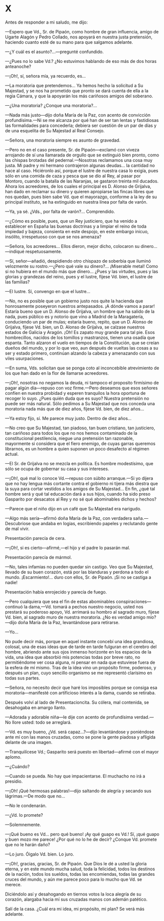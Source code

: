 # X

Antes de responder a mi saludo, me dijo:

—Espero que Vd., Sr. de Pipaón, como hombre de gran influencia, amigo de Ugarte
Alagón y Pedro Collado, nos apoyará en nuestra justa pretensión, haciendo
cuanto esté de su mano para que salgamos adelante.

—¿Y cuál es el asunto?...—pregunté confundido.

—¿Pues no lo sabe Vd.? ¿No estuvimos hablando de eso más de dos horas
anteanoche?

—¡Oh!, sí, señora mía, ya recuerdo, es...

—La moratoria que pretendemos... Ya hemos hecho la solicitud a Su Majestad,
y se nos ha prometido que pronto se dará cuenta de ella a la regia Cámara,
y que la apoyarán los más cariñosos amigos del soberano.

—¿Una moratoria? ¿Conque una moratoria?...

—Nada más justo—dijo doña María de la Paz, con acento de convicción
profundísima.—Ni se me alcanza por qué han de ser tan lentas y fastidiosas las
formalidades para concederla; debiera ser cuestión de un par de días  y de una
esquelita de Su Majestad al Real Consejo.

—Señora, una moratoria siempre es asunto de gravedad.

—Pero no en el caso presente, Sr. de Pipaón—exclamó con viveza arrojando de sí
una llamarada de orgullo que se extinguió bien pronto, como las chispas
brotadas del pedernal.—Nosotras reclamamos una cosa muy justa. Mi padre y mi
hermano contrajeron algunas deudas... la cantidad no hace al caso. Hiciéronlo
así, porque el lustre de nuestra casa lo exigía, pues sólo en una comida de
caza y pesca que se dio al Rey, al pasar por Montoro, cuando la batalla de las
Naranjas, se gastaron treinta mil ducados. Ahora los acreedores, de los cuales
el principal es D. Alonso de Grijalva, han dado en reclamar su dinero y quieren
apropiarse las fincas libres que nos quedan, pues bien sabe Vd. que el
mayorazgo, conforme a la ley de su principal instituto, se ha extinguido en
nuestra línea por falta de varón.

—Ya, ya sé. ¿Vds., por falta de varón?... Comprendido.

—¿Cómo es posible, pues, que un Rey justiciero, que ha venido a establecer en
España las buenas doctrinas y a limpiar el reino de toda impiedad y bajeza,
consienta en este despojo,  en este embargo inicuo, insólito, irrespetuoso con
que se nos amenaza?

—Señora, los acreedores... Ellos dieron, mejor dicho, colocaron su dinero...
—indiqué respetuosamente.

—Sí, señor—añadió, despidiendo otro chispazo de soberbia que iluminó
velozmente su rostro.—¿Pero qué vale su dinero?... ¡Miserable metal! Como si
no hubiera en el mundo más que dinero... ¿Pues y las virtudes, pues y las
glorias y grandezas del reino, pues y el lustre, fíjese Vd. bien, el lustre de
las familias?

—El lustre. Sí, convengo en que el lustre...

—No, no es posible que un gobierno justo nos quite la hacienda que honrosamente
poseyeron nuestros antepasados. ¡A dónde vamos a parar! Estaría bueno que un D.
Alonso de Grijalva, un hombre que ha salido de la nada, pues público es
y notorio que vino a Madrid de la Maragatería, conduciendo un par de mulas;
estaría bueno, repito, que un D. Alonso de Grijalva, fíjese Vd. bien, un D.
Alonso de Grijalva, se calzase nuestros estados de Galicia y Aragón. ¡Oh! Es
zapato muy grande para tal pie. Esos hombrecillos, nacidos de los tomillos
y mastranzos, tienen una osadía que espanta. Tanto alzaron el vuelo en tiempos
de la Constitución, que se creían dueños del mundo,  y por lo que veo, aun
después de vueltas las cosas a su ser y estado primero, continúan alzando la
cabeza y amenazando con sus viles usurpaciones.

—En suma, Vds. solicitan que se ponga coto al inconcebible atrevimiento de los
que han dado en la flor de llamarse acreedores.

—¡Oh!, nosotras no negamos la deuda, ni tampoco el proposito firmísimo de pagar
algún día—repuso con voz firme.—Pero deseamos que esos señores confíen en
nuestra probidad y esperen tranquilos la hora oportuna de recoger lo suyo.
¿Pues quién duda que es suyo? Nuestra pretensión no puede ser más natural. Sólo
pedimos a Su Majestad que nos conceda una moratoria nada más que de diez años,
fíjese Vd. bien, de diez años...

—Ya estoy fijo, sí. Me parece muy justo. Dentro de diez años...

—No creo que Su Majestad, tan piadoso, tan buen cristiano, tan justiciero, tan
cariñoso para todos los que no nos hemos contaminado de la constitucional
pestilencia, niegue una pretensión tan razonable, mayormente si considera que
el fiero enemigo, de cuyas garras queremos librarnos, es un hombre a quien
suponen un poco desafecto al régimen actual.

—El Sr. de Grijalva no se mezcla en política.  Es hombre modestísimo, que sólo
se ocupa de gobernar su casa y sus intereses.

—¡Oh!, qué mal lo conoce Vd.—repuso con súbito arranque.—Si yo dijera que no
hay lengua más cortante contra el gobierno ni tijera más diestra que la suya
para cortar vestidos a los amigos de Su Majestad... En fin, ¿qué tal hombre
será y qué tal educación dará a sus hijos, cuando ha sido preso Gasparito por
desacatos al Rey y no sé qué abominables dichos y hechos?

—Parece que el niño dijo en un café que Su Majestad era narigudo.

—Algo más sería—afirmó doña María de la Paz, con verdadera saña.—Descubriose
que andaba en logias, escribiendo papeles y reclutando gente de mal vivir.

Presentación parecía de cera.

—¡Oh!, si es cierto—afirmé,—el hijo y el padre lo pasarán mal.

Presentación parecía de mármol.

—No, tales infamias no pueden quedar sin castigo. Veo que Su Majestad, llevado
de su buen corazón, está por las blanduras y perdona a todo el mundo.
¡Escarmiento!... duro con ellos, Sr. de Pipaón. ¡Si no se castiga a nadie!

Presentación había enrojecido y parecía de fuego.

—Pero cualquiera que sea el fin de estas abominables conspiraciones—continuó
la dama,—Vd. tomará a pechos nuestro negocio, usted nos prestará su poderoso
apoyo, Vd. arrimará su hombro al sagrado muro, fíjese Vd. bien, al sagrado muro
de nuestra moratoria. ¿No es verdad amigo mío?—dijo doña María de la Paz,
levantándose para retirarse.

—Yo...

No pude decir más, porque en aquel instante concebí una idea grandiosa,
colosal, una de esas ideas que de tarde en tarde fulguran en el cerebro del
hombre, abriendo ante sus ojos inmenso horizonte en los espacios de la vida,
una idea que absorbió mis potencias todas por breve rato, no permitiéndome ver
cosa alguna, ni pensar en nada que estuviese fuera de la esfera de mí mismo.
Tras de la idea vino un propósito firme, poderoso, y después un plan, cuyo
sencillo organismo se me representó clarísimo en todas sus partes.

—Señora, no necesito decir que haré los imposibles porque se consiga esa
moratoria—manifesté con artificioso interés a la dama, cuando se retiraba.

Después volví al lado de Presentacioncita. Su cólera, mal contenida, se
desahogaba en amargo llanto.

—Adorada y adorable niña—le dije con acento de profundísima verdad.—No llore
usted: todo se arreglará.

—Vd. es muy bueno, ¿Vd. será capaz...?—dijo levantándose y poniéndose ante mí
con las manos cruzadas, como se pone la gente piadosa y afligida delante de una
imagen.

—Tranquilícese Vd.; Gasparito será puesto en libertad—afirmé con el mayor
aplomo.

—¿Cuándo?

—Cuando se pueda. No hay que impacientarse. El muchacho no irá a presidio.

—¡Oh! ¡Qué hermosas palabras!—dijo saltando de alegría y secando sus
lágrimas.—De modo que no...

—No le condenarán.

—¿Vd. lo promete?

—Solemnemente.

—¡Qué bueno es Vd... pero qué bueno! ¡Ay qué guapo es Vd.! Sí, ¡qué guapo
y buen mozo me parece! ¿Por qué no lo he de decir? ¿Conque Vd. promete que no
le harán daño?

—Lo juro. Óigalo Vd. bien. Lo juro.

—¡Oh!, gracias, gracias, Sr. de Pipaón. Que Dios le dé a usted la gloria
eterna, y en este mundo mucha salud, toda la felicidad, todos los destinos de
la nación, todos los sueldos, todas las encomiendas, todas las grandes cruces
del mundo, y aún me parece poco para lo mucho que Vd. se merece.

Diciéndolo así y desahogando en tiernos votos la loca alegría de su corazón,
alargaba hacia mí sus cruzadas manos con ademán patético.

Salí de la casa. ¿Cuál era mi idea, mi propósito, mi plan? Se verá más
adelante.
